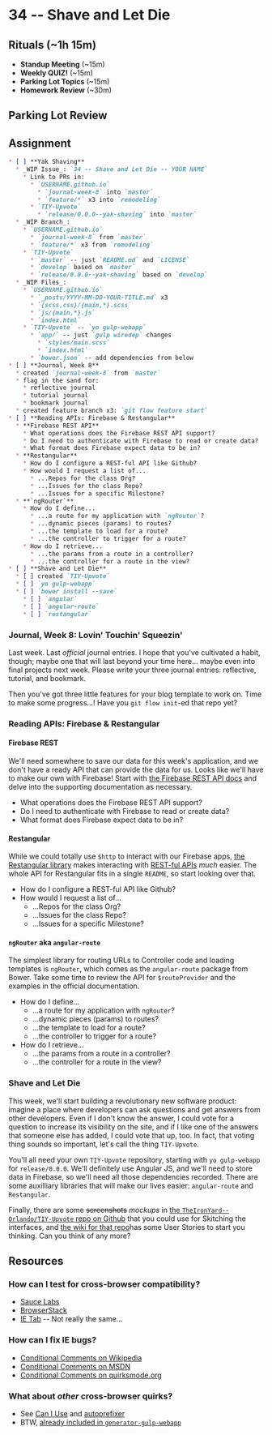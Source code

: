 # 34 -- Shave and Let Die

## Rituals (~1h 15m)

* **Standup Meeting** (~15m)
* **Weekly QUIZ!** (~15m)
* **Parking Lot Topics** (~15m)
* **Homework Review** (~30m)

## Parking Lot Review

## Assignment

```markdown
* [ ] **Yak Shaving**
  * _WIP Issue_: `34 -- Shave and Let Die -- YOUR NAME`
    * Link to PRs in:
      * `USERNAME.github.io`
        * `journal-week-8` into `master`
        * `feature/*` x3 into `remodeling`
      * `TIY-Upvote`
        * `release/0.0.0--yak-shaving` into `master`
  * _WIP Branch_:
    * `USERNAME.github.io`
      * `journal-week-8` from `master`
      * `feature/*` x3 from `remodeling`
    * `TIY-Upvote`
      * `master` -- just `README.md` and `LICENSE`
      * `develop` based on `master`
      * `release/0.0.0--yak-shaving` based on `develop`
  * _WIP Files_:
    * `USERNAME.github.io`
      * `_posts/YYYY-MM-DD-YOUR-TITLE.md` x3
      * `{scss,css}/{main,*}.scss`
      * `js/{main,*}.js`
      * `index.html`
    * `TIY-Upvote` -- `yo gulp-webapp`
      * `app/` -- just `gulp wiredep` changes
        * `styles/main.scss`
        * `index.html`
      * `bower.json` -- add dependencies from below
* [ ] **Journal, Week 8**
  * created `journal-week-8` from `master`
  * flag in the sand for:
    * reflective journal
    * tutorial journal
    * bookmark journal
  * created feature branch x3: `git flow feature start`
* [ ] **Reading APIs: Firebase & Restangular**
  * **Firebase REST API**
    * What operations does the Firebase REST API support?
    * Do I need to authenticate with Firebase to read or create data?
    * What format does Firebase expect data to be in?
  * **Restangular**
    * How do I configure a REST-ful API like Github?
    * How would I request a list of...
      * ...Repos for the class Org?
      * ...Issues for the class Repo?
      * ...Issues for a specific Milestone?
  * **`ngRouter`**
    * How do I define...
      * ...a route for my application with `ngRouter`?
      * ...dynamic pieces (params) to routes?
      * ...the template to load for a route?
      * ...the controller to trigger for a route?
    * How do I retrieve...
      * ...the params from a route in a controller?
      * ...the controller for a route in the view?
* [ ] **Shave and Let Die**
  * [ ] created `TIY-Upvote`
  * [ ] `yo gulp-webapp`
  * [ ] `bower install --save`
    * [ ] `angular`
    * [ ] `angular-route`
    * [ ] `restangular`
```

### Journal, Week 8: Lovin' Touchin' Squeezin'

Last week. Last _official_ journal entries. I hope that you've cultivated a habit, though; maybe one that will last beyond your time here... maybe even into final projects next week. Please write your three journal entries: reflective, tutorial, and bookmark.

Then you've got three little features for your blog template to work on. Time to make some progress...! Have you `git flow init`-ed that repo yet?

### Reading APIs: Firebase & Restangular

#### Firebase REST

We'll need somewhere to save our data for this week's application, and we don't have a ready API that can provide the data for us. Looks like we'll have to make our own with Firebase! Start with [the Firebase REST API docs](https://www.firebase.com/docs/rest/) and delve into the supporting documentation as necessary.

 * What operations does the Firebase REST API support?
 * Do I need to authenticate with Firebase to read or create data?
 * What format does Firebase expect data to be in?

#### Restangular

While we could totally use `$http` to interact with our Firebase apps, [the Restangular library](https://github.com/mgonto/restangular) makes interacting with [REST-ful APIs](https://en.wikipedia.org/wiki/Representational_state_transfer) _much_ easier. The whole API for Restangular fits in a single `README`, so start looking over that.

 * How do I configure a REST-ful API like Github?
 * How would I request a list of...
   * ...Repos for the class Org?
   * ...Issues for the class Repo?
   * ...Issues for a specific Milestone?

#### `ngRouter` aka `angular-route`

The simplest library for routing URLs to Controller code and loading templates is `ngRouter`, which comes as the `angular-route` package from Bower. Take some time to review the API for `$routeProvider` and the examples in the official documentation.

 * How do I define...
   * ...a route for my application with `ngRouter`?
   * ...dynamic pieces (params) to routes?
   * ...the template to load for a route?
   * ...the controller to trigger for a route?
 * How do I retrieve...
   * ...the params from a route in a controller?
   * ...the controller for a route in the view?

### Shave and Let Die

This week, we'll start building a revolutionary new software product: imagine a place where developers can ask questions and get answers from other developers. Even if I don't know the answer, I could vote for a question to increase its visibility on the site, and if I like one of the answers that someone else has added, I could vote that up, too. In fact, that voting thing sounds so important, let's call the thing `TIY-Upvote`.

You'll all need your own `TIY-Upvote` repository, starting with `yo gulp-webapp` for `release/0.0.0`. We'll definitely use Angular JS, and we'll need to store data in Firebase, so we'll need all those dependencies recorded. There are some auxilliary libraries that will make our lives easier: `angular-route` and `Restangular`.

Finally, there are some ~~screenshots~~ _mockups_ in [the `TheIronYard--Orlando/TIY-Upvote` repo on Github](https://github.com/TheIronYard--Orlando/TIY-Upvote) that you could use for Skitching the interfaces, and [the wiki for that repo](https://github.com/TheIronYard--Orlando/TIY-Upvote/wiki)has some User Stories to start you thinking. Can you think of any more?

## Resources

### How can I test for cross-browser compatibility?

* [Sauce Labs](http://saucelabs.com)
* [BrowserStack](http://browserstack.com)
* [IE Tab](http://j.mp/1NpZQt3) -- Not really the same...

### How can I fix IE bugs?

* [Conditional Comments on Wikipedia](https://en.wikipedia.org/wiki/Conditional_comment)
* [Conditional Comments on MSDN](https://msdn.microsoft.com/en-us/library/ms537512(v=vs.85).aspx)
* [Conditional Comments on quirksmode.org](http://www.quirksmode.org/css/condcom.html)

### What about _other_ cross-browser quirks?

* See [Can I Use](http://caniuse.com/) and [autoprefixer](https://github.com/postcss/autoprefixer)
* BTW, [already included in `generator-gulp-webapp`](http://j.mp/1LDSMv0)
